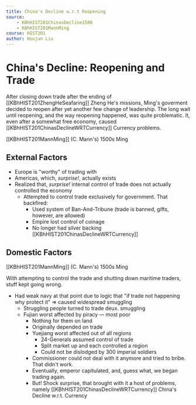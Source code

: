 ```yaml
---
title: China's Decline w.r.t Reopening
source: 
    - KBhHIST201ChinasDecline1500
    - KBhHIST201MannMing
course: HIST201
author: Houjun Liu
---
```


# China's Decline: Reopening and Trade
After closing down trade after the ending of [[KBhHIST201ZhengHeSeafaring]] Zheng He's missions, Ming's goverment decided to reopen after yet another few change of leadership. The long wait until reopening, and the way reopening happened, was quite problematic. It, even after a somewhat free economy, caused [[KBhHIST201ChinasDeclineWRTCurrency]] Currency problems.

[[KBhHIST201MannMing]] (C. Mann's) 1500s Ming

## External Factors
* Europe is "worthy" of trading with
* Americas, which, _surprise!_, actually exists
* Realized that, _surprise!_ internal control of trade does not actually controlled the economy
    * Attempted to control trade exclusively for government. That backfired:
        * Used system of Ban-And-Tribune (trade is banned, gifts, however, are allowed) 
        * Empire lost control of coinage
        * No longer had silver backing [[KBhHIST201ChinasDeclineWRTCurrency]]
        
## Domestic Factors 
[[KBhHIST201MannMing]] (C. Mann's) 1500s Ming

With attempting to control the trade and shutting down maritime traders, stuff kept going wrong.

* Had weak navy at that point due to logic that "if trade not happening why protect it" => caused widespread smuggling 
    * Struggling people turned to trade deux. smuggling
    * Fujian worst affected by piracy — most poor
        * Nothing for them on land
        * Originally depended on trade
        * Yuejiang worst affected out of all regions
            * 24-Generals assumed control of trade
            * Split market up and each controlled a region
            * Could not be dislodged by 300 imperial soldiers  
        * Commissioner could not deal with it anymore and tried to bribe. That didn't work.
        * Eventually, emperor capitulated, and, guess what, we began trading again.
        * But! Shock surprise, that brought with it a host of problems, namely [[KBhHIST201ChinasDeclineWRTCurrency]] China's Decline w.r.t. Currency
